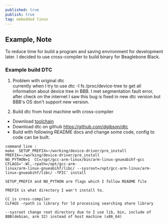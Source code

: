```yaml
---
published: true
publish: true
tag: embedded linux
---
```

## Example, Note

To reduce time for build a program and saving environment for development later. I decided to use cross-compiler to build binary for Beaglebone Black.

### Example build DTC
1. Problem with original dtc  
currently when I try to use dtc -I fs /proc/device-tree to get all information about device tree in BBB. I met segmentation fault error, after check on the internet I saw this bug is fixed in new dtc version but BBB's OS don't support new version.  

2. Build dtc from host machine with cross-compiler  
+ Download [toolchain](https://developer.arm.com/tools-and-software/open-source-software/developer-tools/gnu-toolchain/gnu-a/downloads)  
+ Download dtc on github https://github.com/dgibson/dtc  
+ Build with following README docs and change some code, config to code can be built.  

```
command line :  
make  SETUP_PREFIX=~/working/device-driver/pre_install PREFIX=~/working/device-driver/pre_install  
NO_PYTHON=1  CC=/opt/gcc-arm-linux/bin/arm-linux-gnueabihf-gcc CFLAGS='-Wl,-rpath=/opt/gcc-arm-  
linux/arm-linux-gnueabihf/libc/ --sysroot=/opt/gcc-arm-linux/arm-linux-gnueabihf/libc/ -fPIC' install

SETUP_PREFIX and NO_PYTHON are flags which I follow README file  

PREFIX is what directory I wan't install to.  

CC is cross-compiler  
CLFAGS -rpath is library for ld processing searching share library  

--sysroot change root directory due to I use lib, bin, include of BBB(debian, arm 32) instead of host machine (x86_64)



```
